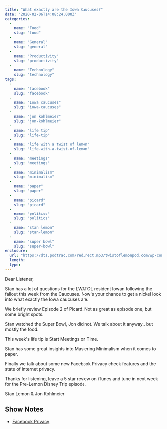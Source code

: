 ```yaml
---
title: "What exactly are the Iowa Caucuses?"
date: "2020-02-06T14:08:24.000Z"
categories: 
  - 
    name: "Food"
    slug: "food"
  - 
    name: "General"
    slug: "general"
  - 
    name: "Productivity"
    slug: "productivity"
  - 
    name: "Technology"
    slug: "technology"
tags: 
  - 
    name: "facebook"
    slug: "facebook"
  - 
    name: "Iowa caucuses"
    slug: "iowa-caucuses"
  - 
    name: "jon kohlmeier"
    slug: "jon-kohlmeier"
  - 
    name: "life tip"
    slug: "life-tip"
  - 
    name: "life with a twist of lemon"
    slug: "life-with-a-twist-of-lemon"
  - 
    name: "meetings"
    slug: "meetings"
  - 
    name: "minimalism"
    slug: "minimalism"
  - 
    name: "paper"
    slug: "paper"
  - 
    name: "picard"
    slug: "picard"
  - 
    name: "politics"
    slug: "politics"
  - 
    name: "stan lemon"
    slug: "stan-lemon"
  - 
    name: "super bowl"
    slug: "super-bowl"
enclosure: 
  url: "https://dts.podtrac.com/redirect.mp3/twistoflemonpod.com/wp-content/uploads/2020/02/082-lwatol-20200206.mp3"
  length: 
  type: 
---
```


Dear Listener,

Stan has a lot of questions for the LWATOL resident Iowan following the fallout this week from the Caucuses. Now's your chance to get a nickel look into what exactly the Iowa caucuses are.

We briefly review Episode 2 of Picard. Not as great as episode one, but some bright spots.

Stan watched the Super Bowl, Jon did not. We talk about it anyway.. but mostly the food.

This week's life tip is Start Meetings on Time.

Stan has some great insights into Mastering Minimalism when it comes to paper.

Finally we talk about some new Facebook Privacy check features and the state of internet privacy.

Thanks for listening, leave a 5 star review on iTunes and tune in next week for the Pre-Lemon Disney Trip episode.

Stan Lemon & Jon Kohlmeier

## Show Notes

- [Facebook Privacy](https://about.fb.com/news/2020/01/data-privacy-day-2020/)
